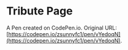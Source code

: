 # Tribute Page

A Pen created on CodePen.io. Original URL: [https://codepen.io/zsunnyfc1/pen/vYedoqN](https://codepen.io/zsunnyfc1/pen/vYedoqN).


